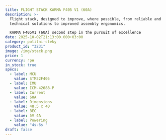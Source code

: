 ```yaml
---
title: FLIGHT STACK KARMA F405 V1 (60A)
description: >-
  Flight stack, designed to improve, where possible, from reliable and effective
  technical solutions to improved assembly ergonomics.

  KARMA F405V1 (60A) second step in the pursuit of excellence
date: 2025-10-02T21:13:00.000+03:00
category: politni-steky
product_id: "3231"
image: /img/stack.png
price: 1
currency: грн
in_stock: true
specs:
  - label: MCU
    value: STM32F405
  - label: IMU
    value: ICM-42688-P
  - label: Current
    value: 60А
  - label: Dimensions
    value: 48.5 х 40
  - label: BEC
    value: 5V 4A
  - label: Powering
    value: "4s-6s "
draft: false
---
```

   
